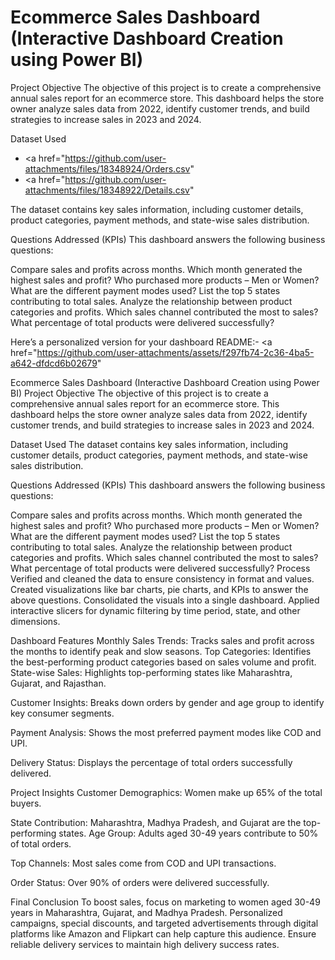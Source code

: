 # Ecommerce Sales Dashboard (Interactive Dashboard Creation using Power BI)
Project Objective
The objective of this project is to create a comprehensive annual sales report for an ecommerce store. This dashboard helps the store owner analyze sales data from 2022, identify customer trends, and build strategies to increase sales in 2023 and 2024.


Dataset Used
- <a href="https://github.com/user-attachments/files/18348924/Orders.csv"
- <a href="https://github.com/user-attachments/files/18348922/Details.csv"

The dataset contains key sales information, including customer details, product categories, payment methods, and state-wise sales distribution.


Questions Addressed (KPIs)
This dashboard answers the following business questions:

Compare sales and profits across months.
Which month generated the highest sales and profit?
Who purchased more products – Men or Women?
What are the different payment modes used?
List the top 5 states contributing to total sales.
Analyze the relationship between product categories and profits.
Which sales channel contributed the most to sales?
What percentage of total products were delivered successfully?


Here’s a personalized version for your dashboard README:- <a href="https://github.com/user-attachments/assets/f297fb74-2c36-4ba5-a642-dfdcd6b02679"

Ecommerce Sales Dashboard (Interactive Dashboard Creation using Power BI)
Project Objective
The objective of this project is to create a comprehensive annual sales report for an ecommerce store. This dashboard helps the store owner analyze sales data from 2022, identify customer trends, and build strategies to increase sales in 2023 and 2024.

Dataset Used
The dataset contains key sales information, including customer details, product categories, payment methods, and state-wise sales distribution.

Questions Addressed (KPIs)
This dashboard answers the following business questions:

Compare sales and profits across months.
Which month generated the highest sales and profit?
Who purchased more products – Men or Women?
What are the different payment modes used?
List the top 5 states contributing to total sales.
Analyze the relationship between product categories and profits.
Which sales channel contributed the most to sales?
What percentage of total products were delivered successfully?
Process
Verified and cleaned the data to ensure consistency in format and values.
Created visualizations like bar charts, pie charts, and KPIs to answer the above questions.
Consolidated the visuals into a single dashboard.
Applied interactive slicers for dynamic filtering by time period, state, and other dimensions.


Dashboard Features
Monthly Sales Trends: Tracks sales and profit across the months to identify peak and slow seasons.
Top Categories: Identifies the best-performing product categories based on sales volume and profit.
State-wise Sales: Highlights top-performing states like Maharashtra, Gujarat, and Rajasthan.

Customer Insights: Breaks down orders by gender and age group to identify key consumer segments.

Payment Analysis: Shows the most preferred payment modes like COD and UPI.

Delivery Status: Displays the percentage of total orders successfully delivered.

Project Insights
Customer Demographics: Women make up 65% of the total buyers.

State Contribution: Maharashtra, Madhya Pradesh, and Gujarat are the top-performing states.
Age Group: Adults aged 30-49 years contribute to 50% of total orders.

Top Channels: Most sales come from COD and UPI transactions.

Order Status: Over 90% of orders were delivered successfully.

Final Conclusion
To boost sales, focus on marketing to women aged 30-49 years in Maharashtra, Gujarat, and Madhya Pradesh. Personalized campaigns, special discounts, and targeted advertisements through digital platforms like Amazon and Flipkart can help capture this audience. Ensure reliable delivery services to maintain high delivery success rates.


